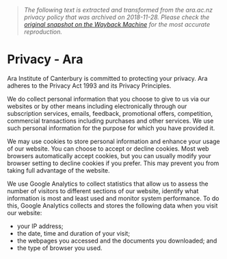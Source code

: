 > *The following text is extracted and transformed from the ara.ac.nz privacy policy that was archived on 2018-11-28. Please check the [original snapshot on the Wayback Machine](https://web.archive.org/web/20181128215846id_/http%3A//www.ara.ac.nz/about-us/privacy) for the most accurate reproduction.*

# Privacy - Ara

Ara Institute of Canterbury is committed to protecting your privacy. Ara adheres to the Privacy Act 1993 and its Privacy Principles.

We do collect personal information that you choose to give to us via our websites or by other means including electronically through our subscription services, emails, feedback, promotional offers, competition, commercial transactions including purchases and other services. We use such personal information for the purpose for which you have provided it.

We may use cookies to store personal information and enhance your usage of our website. You can choose to accept or decline cookies. Most web browsers automatically accept cookies, but you can usually modify your browser setting to decline cookies if you prefer. This may prevent you from taking full advantage of the website.

We use Google Analytics to collect statistics that allow us to assess the number of visitors to different sections of our website, identify what information is most and least used and monitor system performance. To do this, Google Analytics collects and stores the following data when you visit our website:

  * your IP address;
  * the date, time and duration of your visit;
  * the webpages you accessed and the documents you downloaded; and
  * the type of browser you used.


